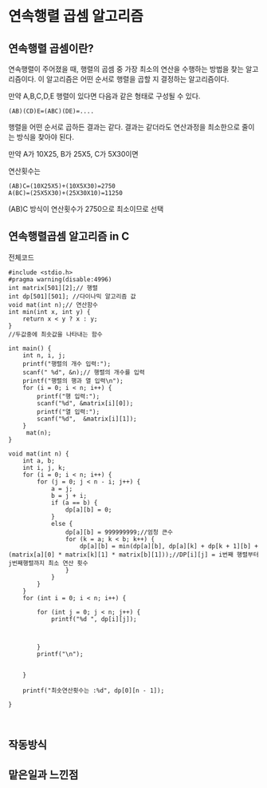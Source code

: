 # 연속행렬 곱셈 알고리즘

## 연속행렬 곱셈이란?
연속행렬이 주어졌을 때, 행렬의 곱셈 중 가장 최소의 연산을 수행하는 방법을 찾는 알고리즘이다. 이 알고리즘은 어떤 순서로 행렬을 곱할 지 결정하는 알고리즘이다.


만약 A,B,C,D,E 행렬이 있다면 다음과 같은 형태로 구성될 수 있다.

```
(AB)(CD)E=(ABC)(DE)=....
```

행렬을 어떤 순서로 곱하든 결과는 같다. 결과는 같더라도 연산과정을 최소한으로 줄이는 방식을 찾아야 된다.


만약 A가 10X25, B가 25X5, C가 5X30이면 

연산횟수는 
``` 
(AB)C=(10X25X5)+(10X5X30)=2750
A(BC)=(25X5X30)+(25X30X10)=11250
```
(AB)C 방식이 연산횟수가 2750으로 최소이므로 선택


## 연속행렬곱셈 알고리즘 in C

전체코드

```
#include <stdio.h>
#pragma warning(disable:4996)
int matrix[501][2];// 행렬 
int dp[501][501]; //다이나믹 알고리즘 값 
void mat(int n);// 연산함수
int min(int x, int y) {
    return x < y ? x : y;
}
//두값중에 최솟값을 나타내는 함수

int main() {
    int n, i, j;
    printf("행렬의 개수 입력:");
    scanf(" %d", &n);// 행렬의 개수를 입력
    printf("행렬의 행과 열 입력\n");
    for (i = 0; i < n; i++) {
        printf("행 입력:");
        scanf("%d", &matrix[i][0]);
        printf("열 입력:");
        scanf("%d",  &matrix[i][1]);
    }
     mat(n);
}

void mat(int n) {
    int a, b;
    int i, j, k;
    for (i = 0; i < n; i++) {
        for (j = 0; j < n - i; j++) {
            a = j;
            b = j + i;
            if (a == b) {
                dp[a][b] = 0;
            }
            else {
                dp[a][b] = 999999999;//엄청 큰수
                for (k = a; k < b; k++) {
                    dp[a][b] = min(dp[a][b], dp[a][k] + dp[k + 1][b] + (matrix[a][0] * matrix[k][1] * matrix[b][1]));//DP[i][j] = i번째 행렬부터 j번째행렬까지 최소 연산 횟수
                }
            }
        }
    }
    for (int i = 0; i < n; i++) {

        for (int j = 0; j < n; j++) {
            printf("%d ", dp[i][j]);



        }
        printf("\n");


    }

    printf("최솟연산횟수는 :%d", dp[0][n - 1]);

}



```


## 작동방식









## 맡은일과 느낀점
